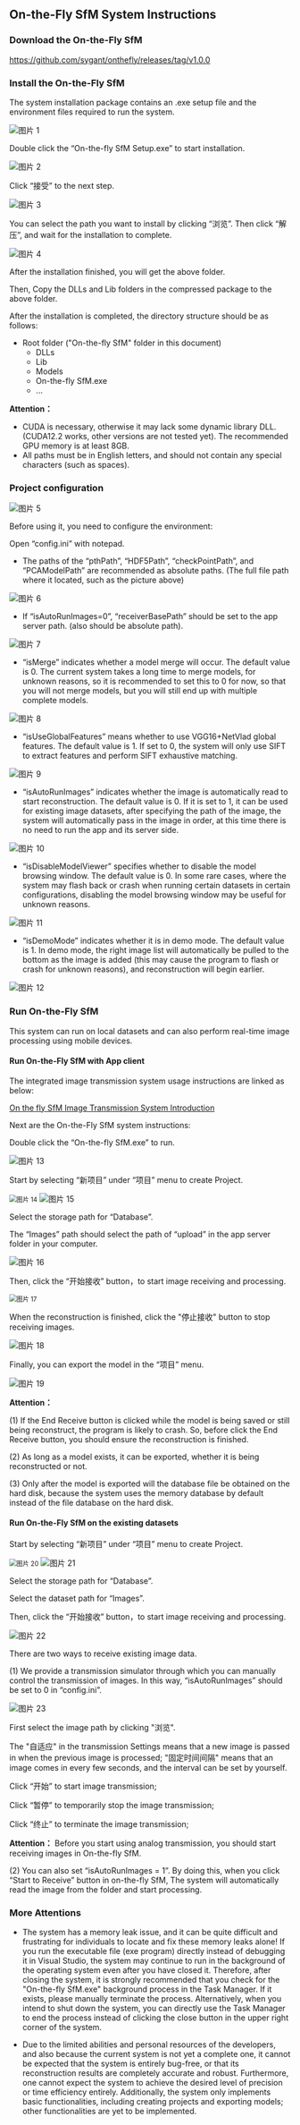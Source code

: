 ## On-the-Fly SfM System Instructions

### Download the On-the-Fly SfM
<https://github.com/sygant/onthefly/releases/tag/v1.0.0>


### Install the On-the-Fly SfM

The system installation package contains an .exe setup file and the environment files required to run the system.

<img src="_static\images\OntheFlySfM\图片 1.png" alt="图片 1"/>

Double click the “On-the-fly SfM Setup.exe” to start installation.



<img src="_static\images\OntheFlySfM\图片 2.png" alt="图片 2"/>

Click “接受” to the next step.



<img src="_static\images\OntheFlySfM\图片 3.png" alt="图片 3"/>

You can select the path you want to install by clicking “浏览”. Then click “解压”, and wait for the installation to complete.



<img src="_static\images\OntheFlySfM\图片 4.png" alt="图片 4"/>

After the installation finished, you will get the above folder.

Then, Copy the DLLs and Lib folders in the compressed package to the above folder.

After the installation is completed, the directory structure should be as follows:

- Root folder ("On-the-fly SfM" folder in this document)
  - DLLs
  - Lib
  - Models
  - On-the-fly SfM.exe
  - ...



**Attention：** 

- CUDA is necessary, otherwise it may lack some dynamic library DLL. (CUDA12.2 works, other versions are not tested yet). The recommended GPU memory is at least 8GB.
- All paths must be in English letters, and should not contain any special characters (such as spaces).



### Project configuration

<img src="_static\images\OntheFlySfM\图片 5.png" alt="图片 5"/>

Before using it, you need to configure the environment:

Open “config.ini” with notepad.

- The paths of the “pthPath”, “HDF5Path”, “checkPointPath”, and “PCAModelPath” are recommended as absolute paths. (The full file path where it located, such as the picture above)

<img src="_static\images\OntheFlySfM\图片 6.png" alt="图片 6"/>



- If “isAutoRunImages=0”, “receiverBasePath” should be set to the app server path. (also should be absolute path).

<img src="_static\images\OntheFlySfM\图片 7.png" alt="图片 7"/>



- “isMerge” indicates whether a model merge will occur. The default value is 0. The current system takes a long time to merge models, for unknown reasons, so it is recommended to set this to 0 for now, so that you will not merge models, but you will still end up with multiple complete models.

<img src="_static\images\OntheFlySfM\图片 8.png" alt="图片 8"/>



- “isUseGlobalFeatures” means whether to use VGG16+NetVlad global features. The default value is 1. If set to 0, the system will only use SIFT to extract features and perform SIFT exhaustive matching.

<img src="_static\images\OntheFlySfM\图片 9.png" alt="图片 9"/>



- “isAutoRunImages” indicates whether the image is automatically read to start reconstruction. The default value is 0. If it is set to 1, it can be used for existing image datasets, after specifying the path of the image, the system will automatically pass in the image in order, at this time there is no need to run the app and its server side.

<img src="_static\images\OntheFlySfM\图片 10.png" alt="图片 10"/>



- “isDisableModelViewer” specifies whether to disable the model browsing window. The default value is 0. In some rare cases, where the system may flash back or crash when running certain datasets in certain configurations, disabling the model browsing window may be useful for unknown reasons.

<img src="_static\images\OntheFlySfM\图片 11.png" alt="图片 11"/>



-  “isDemoMode” indicates whether it is in demo mode. The default value is 1. In demo mode, the right image list will automatically be pulled to the bottom as the image is added (this may cause the program to flash or crash for unknown reasons), and reconstruction will begin earlier.

<img src="_static\images\OntheFlySfM\图片 12.png" alt="图片 12"/>





### Run On-the-Fly SfM

This system can run on local datasets and can also perform real-time image processing using mobile devices.

#### Run On-the-Fly SfM with App client

The integrated image transmission system usage instructions are linked as below:

[On the fly SfM Image Transmission System Introduction](https://sygant.github.io/onthefly/SfMClienten.html)

Next are the On-the-Fly SfM system instructions:

Double click the “On-the-fly SfM.exe” to run.

<img src="_static\images\OntheFlySfM\图片 13.png" alt="图片 13"/>



Start by selecting “新项目” under “项目” menu to create Project.

<img src="_static\images\OntheFlySfM\图片 14.png" alt="图片 14" style="zoom: 80%;" />

<img src="_static\images\OntheFlySfM\图片 15.png" alt="图片 15"/>

Select the storage path for “Database”.



The “Images” path should select the path of “upload” in the app server folder in your computer.

<img src="_static\images\OntheFlySfM\图片 16.png" alt="图片 16"/>



Then, click the “开始接收” button，to start image receiving and processing.

<img src="_static\images\OntheFlySfM\图片 17.png" alt="图片 17" style="zoom:80%;" />



When the reconstruction is finished, click the "停止接收" button to stop receiving images.

<img src="_static\images\OntheFlySfM\图片 18.png" alt="图片 18"/>



Finally, you can export the model in the “项目” menu.

<img src="_static\images\OntheFlySfM\图片 19.png" alt="图片 19"/>



**Attention：** 

(1) If the End Receive button is clicked while the model is being saved or still being reconstruct, the program is likely to crash. So, before click the End Receive button, you should ensure the reconstruction is finished.

(2) As long as a model exists, it can be exported, whether it is being reconstructed or not.

(3) Only after the model is exported will the database file be obtained on the hard disk, because the system uses the memory database by default instead of the file database on the hard disk.



#### Run On-the-Fly SfM on the existing datasets

Start by selecting “新项目” under “项目” menu to create Project.

<img src="_static\images\OntheFlySfM\图片 20.png" alt="图片 20" style="zoom:80%;" />

<img src="_static\images\OntheFlySfM\图片 21.png" alt="图片 21"/>

Select the storage path for “Database”.

Select the dataset path for “Images”.



Then, click the “开始接收” button，to start image receiving and processing.

<img src="_static\images\OntheFlySfM\图片 22.png" alt="图片 22"/>



There are two ways to receive existing image data.

(1) We provide a transmission simulator through which you can manually control the transmission of images. In this way, “isAutoRunImages” should be set to 0 in “config.ini”.

<img src="_static\images\OntheFlySfM\图片 23.png" alt="图片 23"/>

First select the image path by clicking "浏览".

The "自适应" in the transmission Settings means that a new image is passed in when the previous image is processed; "固定时间间隔" means that an image comes in every few seconds, and the interval can be set by yourself.

Click “开始” to start image transmission; 

Click “暂停” to temporarily stop the image transmission;

Click “终止” to terminate the image transmission;

**Attention：** Before you start using analog transmission, you should start receiving images in On-the-fly SfM.



(2) You can also set “isAutoRunImages = 1”. By doing this, when you click “Start to Receive” button in on-the-fly SfM, The system will automatically read the image from the folder and start processing.



### More Attentions

- The system has a memory leak issue, and it can be quite difficult and frustrating for individuals to locate and fix these memory leaks alone! If you run the executable file (exe program) directly instead of debugging it in Visual Studio, the system may continue to run in the background of the operating system even after you have closed it. Therefore, after closing the system, it is strongly recommended that you check for the "On-the-fly SfM.exe" background process in the Task Manager. If it exists, please manually terminate the process. Alternatively, when you intend to shut down the system, you can directly use the Task Manager to end the process instead of clicking the close button in the upper right corner of the system.

 

- Due to the limited abilities and personal resources of the developers, and also because the current system is not yet a complete one, it cannot be expected that the system is entirely bug-free, or that its reconstruction results are completely accurate and robust. Furthermore, one cannot expect the system to achieve the desired level of precision or time efficiency entirely. Additionally, the system only implements basic functionalities, including creating projects and exporting models; other functionalities are yet to be implemented.